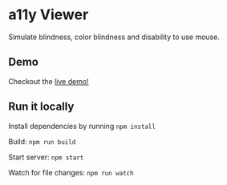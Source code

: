 # a11y Viewer

Simulate blindness, color blindness and disability to use mouse.

## Demo

Checkout the [live demo!](https://voorhoede.github.io/a11y-viewer/)

## Run it locally

Install dependencies by running `npm install`

Build: `npm run build`

Start server: `npm start`

Watch for file changes: `npm run watch`